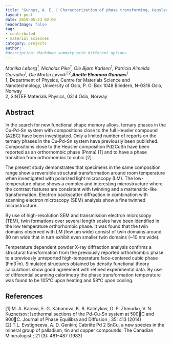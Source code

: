 ```yaml
---
title: "Gunnæs, A. E. | Characterization of phase transforming, Heusler based Cu-Pd-Sn alloys for energy harvesting"
layout: post
date: 2019-05-23 02:00
headerImage: false
tag:
- contributed
- material sciences
category: projects
author:
#description: Markdown summary with different options
---
```


_Monika Løberg<sup>1</sup>, Nicholas Pike<sup>1</sup>, Ole Bjørn Karlsen<sup>1</sup>, Patricia Almeida Carvalho<sup>1</sup>, Ole Martin Løvvik<sup>1,2</sup>,**Anette Eleonora Gunnæs**<sup>1</sup>_<br/>
1, Department of Physics, Centre for Materials Science and Nanotechnology, University of Oslo, P. O. Box 1048 Blindern, N-0316 Oslo, Norway<br/>
2, SINTEF Materials Physics, 0314 Oslo, Norway<br/>

## Abstract

In the search for new functional shape memory alloys, ternary phases in the Cu-Pd-Sn system with compositions close to the full Heusler compound (A2BC) have been investigated. Only a limited number of reports on the ternary phases in the Cu-Pd-Sn system have previously been published. Compositions close to the Heusler composition Pd2CuSn have been reported as an orthorhombic phase (Pnma) [1] and to have a phase transition from orthorhombic to cubic [2].<br/>

The present study demonstrates that specimens in the same composition range show a reversible structural transformation around room temperature when investigated with polarized light microscopy (LM). The low-temperature phase shows a complex and interesting microstructure where the contrast features are consistent with twinning and a martensitic-like transformation. Electron backscatter diffraction in combination with scanning electron microscopy (SEM) analysis show a fine twinned microstructure.<br/>

By use of high-resolution SEM and transmission electron microscopy (TEM), twin formations over several length scales have been identified in the low temperature orthorhombic phase. It was found that the twin domains observed with LM (few µm wide) consist of twin domains around 80 nm wide that in turn exhibit even smaller twin domains (~10 nm wide).<br/>

Temperature dependent powder X-ray diffraction analysis confirms a structural transformation from the previously reported orthorhombic phase to a previously unreported high-temperature face-centered cubic phase (Fm3 ̅m). Simulated structures obtained by density functional theory calculations show good agreement with refined experimental data. By use of differential scanning calorimetry the phase transformation temperature was found to be 105°C upon heating and 58°C upon cooling.<br/>

## References
[1] M. A. Kareva, E. G. Kabanova, K. B. Kalmykov, G. P. Zhmurko, V. N. Kuznetsov; Isothermal sections  of the Pd-Cu-Sn system at 500C and 800C. Journal of Phase Equilibra and Diffusion ; 35: 413 (2014) <br/>
[2] T.L. Evstigneeva, A. D. Genkin; Cabriite Pd 2 SnCu, a new species in the mineral group of palladium, tin and copper compounds. The Canadian Mineralogist ; 21 (3): 481–487 (1983)<br/>
